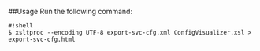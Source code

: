 ##Usage
Run the following command:

```
#!shell
$ xsltproc --encoding UTF-8 export-svc-cfg.xml ConfigVisualizer.xsl > export-svc-cfg.html
```
